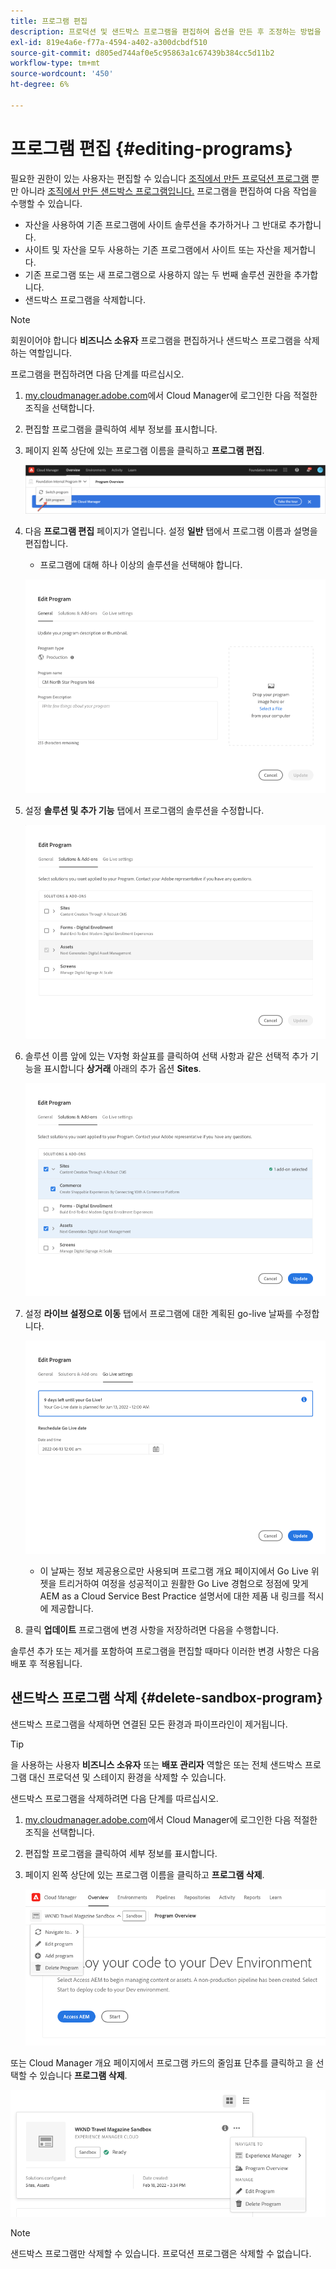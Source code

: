 ```yaml
---
title: 프로그램 편집
description: 프로덕션 및 샌드박스 프로그램을 편집하여 옵션을 만든 후 조정하는 방법을 알아봅니다.
exl-id: 819e4a6e-f77a-4594-a402-a300dcbdf510
source-git-commit: d805ed744af0e5c95863a1c67439b384cc5d11b2
workflow-type: tm+mt
source-wordcount: '450'
ht-degree: 6%

---
```


# 프로그램 편집 {#editing-programs}

필요한 권한이 있는 사용자는 편집할 수 있습니다 [조직에서 만든 프로덕션 프로그램](creating-production-programs.md) 뿐만 아니라 [조직에서 만든 샌드박스 프로그램입니다.](creating-sandbox-programs.md) 프로그램을 편집하여 다음 작업을 수행할 수 있습니다.

* 자산을 사용하여 기존 프로그램에 사이트 솔루션을 추가하거나 그 반대로 추가합니다.
* 사이트 및 자산을 모두 사용하는 기존 프로그램에서 사이트 또는 자산을 제거합니다.
* 기존 프로그램 또는 새 프로그램으로 사용하지 않는 두 번째 솔루션 권한을 추가합니다.
* 샌드박스 프로그램을 삭제합니다.

>[!NOTE]
>
>회원이어야 합니다 **비즈니스 소유자** 프로그램을 편집하거나 샌드박스 프로그램을 삭제하는 역할입니다.

프로그램을 편집하려면 다음 단계를 따르십시오.

1. [my.cloudmanager.adobe.com](https://my.cloudmanager.adobe.com/)에서 Cloud Manager에 로그인한 다음 적절한 조직을 선택합니다.

1. 편집할 프로그램을 클릭하여 세부 정보를 표시합니다.

1. 페이지 왼쪽 상단에 있는 프로그램 이름을 클릭하고 **프로그램 편집**.

   ![프로그램 편집 옵션](assets/edit-program-overview.png)

1. 다음 **프로그램 편집** 페이지가 열립니다. 설정 **일반** 탭에서 프로그램 이름과 설명을 편집합니다.

   * 프로그램에 대해 하나 이상의 솔루션을 선택해야 합니다.

   ![일반 탭](assets/edit-program-prod1.png)

1. 설정 **솔루션 및 추가 기능** 탭에서 프로그램의 솔루션을 수정합니다.

   ![솔루션 선택](assets/edit-prg.png)

1. 솔루션 이름 앞에 있는 V자형 화살표를 클릭하여 선택 사항과 같은 선택적 추가 기능을 표시합니다 **상거래** 아래의 추가 옵션 **Sites**.

   ![추가 기능 편집](assets/edit-program-add-on.png)

1. 설정 **라이브 설정으로 이동** 탭에서 프로그램에 대한 계획된 go-live 날짜를 수정합니다.

   ![Go-live 설정 편집](assets/edit-program-go-live.png)

   * 이 날짜는 정보 제공용으로만 사용되며 프로그램 개요 페이지에서 Go Live 위젯을 트리거하여 여정을 성공적이고 원활한 Go Live 경험으로 정점에 맞게 AEM as a Cloud Service Best Practice 설명서에 대한 제품 내 링크를 적시에 제공합니다.

1. 클릭 **업데이트** 프로그램에 변경 사항을 저장하려면 다음을 수행합니다.

솔루션 추가 또는 제거를 포함하여 프로그램을 편집할 때마다 이러한 변경 사항은 다음 배포 후 적용됩니다.

## 샌드박스 프로그램 삭제 {#delete-sandbox-program}

샌드박스 프로그램을 삭제하면 연결된 모든 환경과 파이프라인이 제거됩니다.

>[!TIP]
>
>을 사용하는 사용자 **비즈니스 소유자** 또는 **배포 관리자** 역할은 또는 전체 샌드박스 프로그램 대신 프로덕션 및 스테이지 환경을 삭제할 수 있습니다.

샌드박스 프로그램을 삭제하려면 다음 단계를 따르십시오.

1. [my.cloudmanager.adobe.com](https://my.cloudmanager.adobe.com/)에서 Cloud Manager에 로그인한 다음 적절한 조직을 선택합니다.

1. 편집할 프로그램을 클릭하여 세부 정보를 표시합니다.

1. 페이지 왼쪽 상단에 있는 프로그램 이름을 클릭하고 **프로그램 삭제**.

   ![프로그램 삭제 옵션](assets/delete-sandbox1.png)

또는 Cloud Manager 개요 페이지에서 프로그램 카드의 줄임표 단추를 클릭하고 을 선택할 수 있습니다 **프로그램 삭제**.

![프로그램 카드에서 샌드박스 삭제](assets/delete-sandbox2.png)

>[!NOTE]
>
>샌드박스 프로그램만 삭제할 수 있습니다. 프로덕션 프로그램은 삭제할 수 없습니다.
